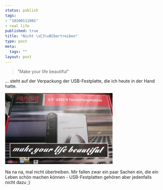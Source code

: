 ```yaml
--- 
status: publish
tags: 
- "10100111001"
- real life
published: true
title: "Nicht \xC3\xBCbertreiben"
type: post
meta: 
  tags: ""
layout: post
---
```

<blockquote>"Make your life beautiful"</blockquote>

... steht auf der Verpackung der USB-Festplatte, die ich heute in der Hand hatte.

<img src='/media/wp/050523usbplatte.jpg' alt='USB-Platte' class="centered" />

Na na na, mal nicht übertreiben. Mir fallen zwar ein paar Sachen ein, die ein Leben schön machen können - USB-Festplatten gehören aber jedenfalls nicht dazu ;)
